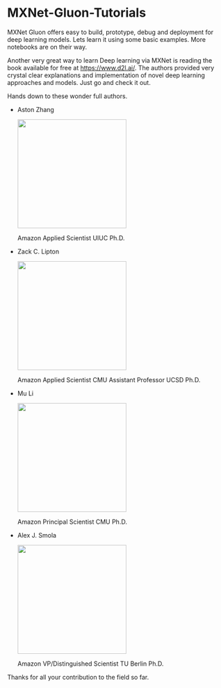 # MXNet-Gluon-Tutorials
MXNet Gluon offers easy to build, prototype, debug and deployment for deep learning models. Lets learn it using some basic examples. More notebooks are on their way.

Another very great way to learn Deep learning via MXNet is reading the book available for free at https://www.d2l.ai/. The authors provided very crystal clear explanations and implementation of novel deep learning approaches and models. Just go and check it out.

Hands down to these wonder full authors.

- Aston Zhang

  <img src="https://www.d2l.ai/_images/aston.jpg" width="250">
  
  Amazon Applied Scientist
  UIUC Ph.D.

- Zack C. Lipton
  
  <img src="https://www.d2l.ai/_images/zack.jpg" width="250">

  Amazon Applied Scientist
  CMU Assistant Professor
  UCSD Ph.D.

- Mu Li

  <img src="https://www.d2l.ai/_images/mu.jpg" width="250">
  
  Amazon Principal Scientist
  CMU Ph.D.

- Alex J. Smola

  <img src="https://www.d2l.ai/_images/alex.jpg" width="250">
  
  Amazon VP/Distinguished Scientist
  TU Berlin Ph.D.

Thanks for all your contribution to the field so far.
